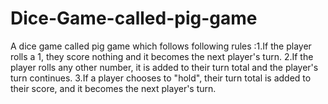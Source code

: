 # Dice-Game-called-pig-game
A dice game called pig game which follows following rules :1.If the player rolls a 1, they score nothing and it becomes the next player's turn. 2.If the player rolls any other number, it is added to their turn total and the player's turn continues. 3.If a player chooses to "hold", their turn total is added to their score, and it becomes the next player's turn.

